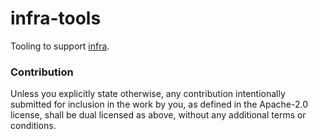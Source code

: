 # infra-tools

Tooling to support [infra](https://github.com/JoshMcguigan/infra).

### Contribution

Unless you explicitly state otherwise, any contribution intentionally submitted for inclusion in the work by you, as defined in the Apache-2.0 license, shall be dual licensed as above, without any additional terms or conditions.
